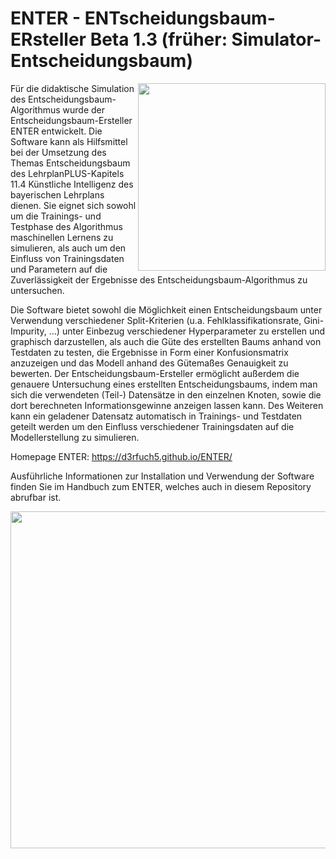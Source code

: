 # ENTER - ENTscheidungsbaum-ERsteller Beta 1.3 (früher: Simulator-Entscheidungsbaum)
<img align="right" src="https://user-images.githubusercontent.com/114241060/232802139-b794d2f0-3e00-4a21-9ab7-8d5df0f077a3.png" width="300" height="300"/>


Für die didaktische Simulation des Entscheidungsbaum-Algorithmus wurde der Entscheidungsbaum-Ersteller ENTER entwickelt. Die Software kann als Hilfsmittel bei der Umsetzung des Themas Entscheidungsbaum des LehrplanPLUS-Kapitels 11.4 Künstliche Intelligenz des bayerischen Lehrplans dienen. Sie eignet sich sowohl um die Trainings- und Testphase des Algorithmus maschinellen Lernens zu simulieren, als auch um den Einfluss von Trainingsdaten und Parametern auf die Zuverlässigkeit der Ergebnisse des Entscheidungsbaum-Algorithmus zu untersuchen.

Die Software bietet sowohl die Möglichkeit einen Entscheidungsbaum unter Verwendung verschiedener Split-Kriterien (u.a. Fehlklassifikationsrate, Gini-Impurity, ...) unter Einbezug verschiedener Hyperparameter zu erstellen und graphisch darzustellen, als auch die Güte des erstellten Baums anhand von Testdaten zu testen, die Ergebnisse in Form einer Konfusionsmatrix anzuzeigen und das Modell anhand des Gütemaßes Genauigkeit zu bewerten. Der Entscheidungsbaum-Ersteller ermöglicht außerdem die genauere Untersuchung eines erstellten Entscheidungsbaums, indem man sich die verwendeten (Teil-) Datensätze in den einzelnen Knoten, sowie die dort berechneten Informationsgewinne anzeigen lassen kann. Des Weiteren kann ein geladener Datensatz automatisch in Trainings- und Testdaten geteilt werden um den Einfluss verschiedener Trainingsdaten auf die Modellerstellung zu simulieren. 

Homepage ENTER: https://d3rfuch5.github.io/ENTER/

Ausführliche Informationen zur Installation und Verwendung der Software finden Sie im Handbuch zum ENTER, welches auch in diesem Repository abrufbar ist.
<p align="center">
 <img src="https://github.com/D3rFuch5/ENTER/assets/114241060/6a626b22-7544-418d-b93f-e0ccdead669a" width="749" height="539" />

